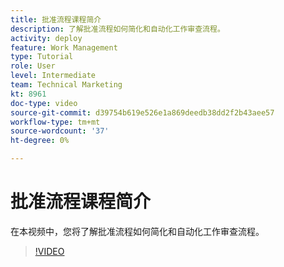 ```yaml
---
title: 批准流程课程简介
description: 了解批准流程如何简化和自动化工作审查流程。
activity: deploy
feature: Work Management
type: Tutorial
role: User
level: Intermediate
team: Technical Marketing
kt: 8961
doc-type: video
source-git-commit: d39754b619e526e1a869deedb38dd2f2b43aee57
workflow-type: tm+mt
source-wordcount: '37'
ht-degree: 0%

---
```


# 批准流程课程简介

在本视频中，您将了解批准流程如何简化和自动化工作审查流程。

>[!VIDEO](https://video.tv.adobe.com/v/335224/?quality=12)
